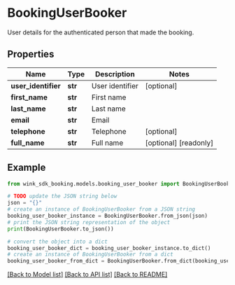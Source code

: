 # BookingUserBooker

User details for the authenticated person that made the booking.

## Properties

Name | Type | Description | Notes
------------ | ------------- | ------------- | -------------
**user_identifier** | **str** | User identifier | [optional] 
**first_name** | **str** | First name | 
**last_name** | **str** | Last name | 
**email** | **str** | Email | 
**telephone** | **str** | Telephone | [optional] 
**full_name** | **str** | Full name | [optional] [readonly] 

## Example

```python
from wink_sdk_booking.models.booking_user_booker import BookingUserBooker

# TODO update the JSON string below
json = "{}"
# create an instance of BookingUserBooker from a JSON string
booking_user_booker_instance = BookingUserBooker.from_json(json)
# print the JSON string representation of the object
print(BookingUserBooker.to_json())

# convert the object into a dict
booking_user_booker_dict = booking_user_booker_instance.to_dict()
# create an instance of BookingUserBooker from a dict
booking_user_booker_from_dict = BookingUserBooker.from_dict(booking_user_booker_dict)
```
[[Back to Model list]](../README.md#documentation-for-models) [[Back to API list]](../README.md#documentation-for-api-endpoints) [[Back to README]](../README.md)


